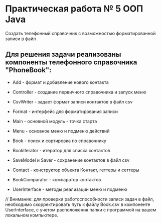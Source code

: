 # Практическая работа № 5 ООП Java
Создать телефонный справочник с возможностью форматированной записи в файл

## Для решения задачи реализованы компоненты телефонного справочника "PhoneBook":
- Add - формат и добавление нового контакта


- Controller - создание первичного справочника и запуск меню


- CsvWriter - задает формат записи контактов в файл csv


- Format - интерфейс для форматирования записи


- Main - основной модуль - точка старта


- Menu - основное меню и подменю действий


- Book - поиск и сортировка по справочнику


- BookIterator - итератор для списка контактов


- SaveModel и Saver - сохранение контактов в файл csv


- Contact - конструктор объекта Контакт, геттеры и сеттеры


- BookComparator - компаратор контактов


- UserInterface - методы реализации меню и подменю

// Внимание: для проверки работоспособности записи задач в файл, необходимо скорректировать путь к файлу Book.csv
в компоненте UserInterface, с учетом расположения папки с программой на вашем локальном компьютере. 